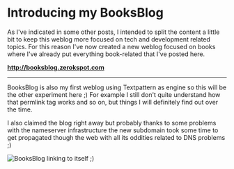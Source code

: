 # Introducing my BooksBlog

As I've indicated in some other posts, I intended to split the content a little bit to keep this weblog more focused on tech and development related topics. For this reason I've now created a new weblog focused on books where I've already put everything book-related that I've posted here.

**<http://booksblog.zerokspot.com>**



-------------------------------



BooksBlog is also my first weblog using Textpattern as engine so this will be the other experiment here ;) For example I still don't quite understand how that permlink tag works and so on, but things I will definitely find out over the time.

I also claimed the blog right away but probably thanks to some problems with the nameserver infrastructure the new subdomain took some time to get propagated though the web with all its oddities related to DNS problems ;)

<img src="http://www.zerokspot.com/uploads/selflinking.png" alt="BooksBlog linking to itself ;)"/>
